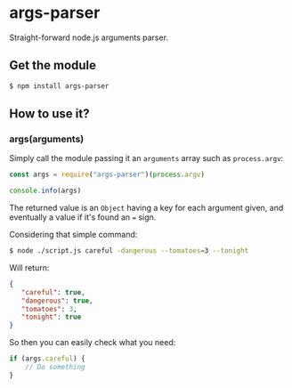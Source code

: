 # args-parser
Straight-forward node.js arguments parser.

## Get the module

```bash
$ npm install args-parser
```

## How to use it?

### args(arguments)

Simply call the module passing it an `arguments` array such as `process.argv`:

```javascript
const args = require("args-parser")(process.argv)

console.info(args)
```

The returned value is an `Object` having a key for each argument given, and eventually a value if it's found an `=` sign.

Considering that simple command:

```bash
$ node ./script.js careful -dangerous --tomatoes=3 --tonight
```

Will return:

```json
{
   "careful": true,
   "dangerous": true,
   "tomatoes": 3,
   "tonight": true
}
```

So then you can easily check what you need:

```javascript
if (args.careful) {
    // Do something
}
```